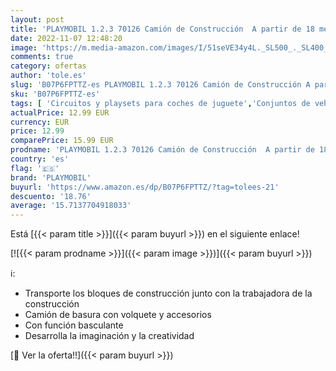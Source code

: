 ```yaml
---
layout: post
title: 'PLAYMOBIL 1.2.3 70126 Camión de Construcción  A partir de 18 meses'
date: 2022-11-07 12:48:20
image: 'https://m.media-amazon.com/images/I/51seVE34y4L._SL500_._SL400_.jpg'
comments: true
category: ofertas
author: 'tole.es'
slug: 'B07P6FPTTZ-es PLAYMOBIL 1.2.3 70126 Camión de Construcción A partir de...'
sku: 'B07P6FPTTZ-es'
tags: [ 'Circuitos y playsets para coches de juguete','Conjuntos de vehículos de motor para niños','Juguetes','Juguetes y juegos','Muñecos y figuras','Vehículos de juguete para niños','playmobil','🇪🇸', ]
actualPrice: 12.99 EUR
currency: EUR
price: 12.99
comparePrice: 15.99 EUR
prodname: 'PLAYMOBIL 1.2.3 70126 Camión de Construcción  A partir de 18 meses'
country: 'es'
flag: '🇪🇸'
brand: 'PLAYMOBIL'
buyurl: 'https://www.amazon.es/dp/B07P6FPTTZ/?tag=tolees-21'
descuento: '18.76'
average: '15.7137704918033'
---
```


Está [{{< param title >}}]({{< param buyurl >}}) en el siguiente enlace!

[![{{< param prodname >}}]({{< param image >}})]({{< param buyurl >}})

ℹ️:

- Transporte los bloques de construcción junto con la trabajadora de la construcción
- Camión de basura con volquete y accesorios
- Con función basculante
- Desarrolla la imaginación y la creatividad

[🛒 Ver la oferta!!]({{< param buyurl >}})
